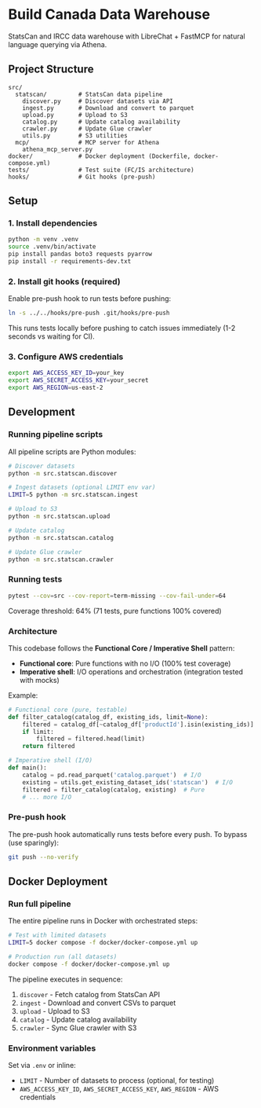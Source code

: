 # Build Canada Data Warehouse

StatsCan and IRCC data warehouse with LibreChat + FastMCP for natural language querying via Athena.

## Project Structure

```
src/
  statscan/         # StatsCan data pipeline
    discover.py     # Discover datasets via API
    ingest.py       # Download and convert to parquet
    upload.py       # Upload to S3
    catalog.py      # Update catalog availability
    crawler.py      # Update Glue crawler
    utils.py        # S3 utilities
  mcp/              # MCP server for Athena
    athena_mcp_server.py
docker/             # Docker deployment (Dockerfile, docker-compose.yml)
tests/              # Test suite (FC/IS architecture)
hooks/              # Git hooks (pre-push)
```

## Setup

### 1. Install dependencies

```bash
python -m venv .venv
source .venv/bin/activate
pip install pandas boto3 requests pyarrow
pip install -r requirements-dev.txt
```

### 2. Install git hooks (required)

Enable pre-push hook to run tests before pushing:

```bash
ln -s ../../hooks/pre-push .git/hooks/pre-push
```

This runs tests locally before pushing to catch issues immediately (1-2 seconds vs waiting for CI).

### 3. Configure AWS credentials

```bash
export AWS_ACCESS_KEY_ID=your_key
export AWS_SECRET_ACCESS_KEY=your_secret
export AWS_REGION=us-east-2
```

## Development

### Running pipeline scripts

All pipeline scripts are Python modules:

```bash
# Discover datasets
python -m src.statscan.discover

# Ingest datasets (optional LIMIT env var)
LIMIT=5 python -m src.statscan.ingest

# Upload to S3
python -m src.statscan.upload

# Update catalog
python -m src.statscan.catalog

# Update Glue crawler
python -m src.statscan.crawler
```

### Running tests

```bash
pytest --cov=src --cov-report=term-missing --cov-fail-under=64
```

Coverage threshold: 64% (71 tests, pure functions 100% covered)

### Architecture

This codebase follows the **Functional Core / Imperative Shell** pattern:

- **Functional core**: Pure functions with no I/O (100% test coverage)
- **Imperative shell**: I/O operations and orchestration (integration tested with mocks)

Example:
```python
# Functional core (pure, testable)
def filter_catalog(catalog_df, existing_ids, limit=None):
    filtered = catalog_df[~catalog_df['productId'].isin(existing_ids)]
    if limit:
        filtered = filtered.head(limit)
    return filtered

# Imperative shell (I/O)
def main():
    catalog = pd.read_parquet('catalog.parquet')  # I/O
    existing = utils.get_existing_dataset_ids('statscan')  # I/O
    filtered = filter_catalog(catalog, existing)  # Pure
    # ... more I/O
```

### Pre-push hook

The pre-push hook automatically runs tests before every push. To bypass (use sparingly):

```bash
git push --no-verify
```

## Docker Deployment

### Run full pipeline

The entire pipeline runs in Docker with orchestrated steps:

```bash
# Test with limited datasets
LIMIT=5 docker compose -f docker/docker-compose.yml up

# Production run (all datasets)
docker compose -f docker/docker-compose.yml up
```

The pipeline executes in sequence:
1. `discover` - Fetch catalog from StatsCan API
2. `ingest` - Download and convert CSVs to parquet
3. `upload` - Upload to S3
4. `catalog` - Update catalog availability
5. `crawler` - Sync Glue crawler with S3

### Environment variables

Set via `.env` or inline:
- `LIMIT` - Number of datasets to process (optional, for testing)
- `AWS_ACCESS_KEY_ID`, `AWS_SECRET_ACCESS_KEY`, `AWS_REGION` - AWS credentials

